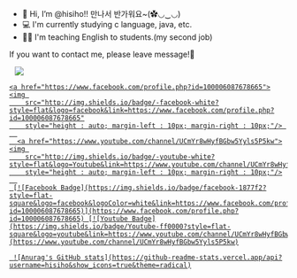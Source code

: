 - 👋 Hi, I’m @hisiho!! 만나서 반가워요~(✿◡‿◡)
- 💻 I'm currently studying c language, java, etc.
- 👩‍🏫 I'm teaching English to students.(my second job)

If you want to contact me, please leave message!💬

  <a href="https://www.instagram.com/siho_oh/">
    <img 
        src="http://img.shields.io/badge/-Instagram-white?style=flat&logo=Instagram&link=https://www.instagram.com/siho_oh/"
        style="height : auto; margin-left : 10px; margin-right : 10px;"/>
  
    <a href="https://www.facebook.com/profile.php?id=100006087678665">
    <img 
        src="http://img.shields.io/badge/-facebook-white?style=flat&logo=facebook&link=https://www.facebook.com/profile.php?id=100006087678665"
        style="height : auto; margin-left : 10px; margin-right : 10px;"/> 
      
      <a href="https://www.youtube.com/channel/UCmYr8wHyfBGbw5Yyls5P5kw">
    <img 
        src="http://img.shields.io/badge/-youtube-white?style=flat&logo=Youtube&link=https://www.youtube.com/channel/UCmYr8wHyfBGbw5Yyls5P5kw"
        style="height : auto; margin-left : 10px; margin-right : 10px;"/>
      
     [![Facebook Badge](https://img.shields.io/badge/facebook-1877f2?style=flat-square&logo=facebook&logoColor=white&link=https://www.facebook.com/profile.php?id=100006087678665)](https://www.facebook.com/profile.php?id=100006087678665) [![Youtube Badge](https://img.shields.io/badge/Youtube-ff0000?style=flat-square&logo=youtube&link=https://www.youtube.com/channel/UCmYr8wHyfBGbw5Yyls5P5kw)](https://www.youtube.com/channel/UCmYr8wHyfBGbw5Yyls5P5kw)

     ![Anurag's GitHub stats](https://github-readme-stats.vercel.app/api?username=hisiho&show_icons=true&theme=radical)
